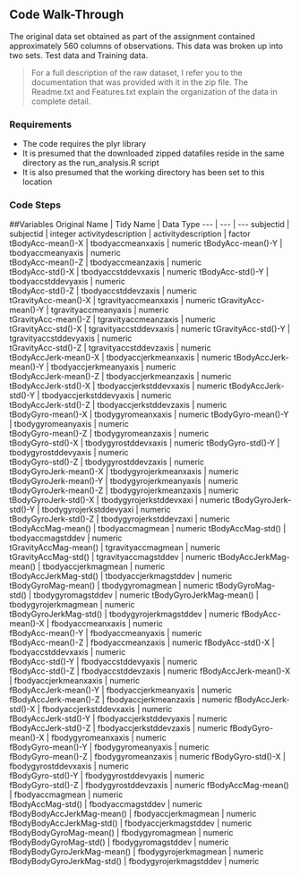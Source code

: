 ## Code Walk-Through
  The original data set obtained as part of the assignment contained approximately 560 columns of observations.  This data was broken up into two
  sets.  Test data and Training data.  
  >For a full description of the raw dataset, I refer you to the documentation that was provided with it in the
  zip file.  The Readme.txt and Features.txt explain the organization of the data in complete detail.
### Requirements
* The code requires the plyr library
* It is presumed that the downloaded zipped datafiles reside in the same directory as the run_analysis.R script
* It is also presumed that the working directory has been set to this location

### Code Steps


##Variables
Original Name | Tidy Name | Data Type
--- | --- | ---
subjectid                   | subjectid | integer
activitydescription         | activitydescription | factor
tBodyAcc-mean()-X           | tbodyaccmeanxaxis       | numeric
tBodyAcc-mean()-Y           | tbodyaccmeanyaxis | numeric           
tBodyAcc-mean()-Z           | tbodyaccmeanzaxis | numeric            
tBodyAcc-std()-X            | tbodyaccstddevxaxis     | numeric 
tBodyAcc-std()-Y            | tbodyaccstddevyaxis | numeric            
tBodyAcc-std()-Z            | tbodyaccstddevzaxis | numeric        
tGravityAcc-mean()-X        | tgravityaccmeanxaxis    | numeric
tGravityAcc-mean()-Y        | tgravityaccmeanyaxis | numeric       
tGravityAcc-mean()-Z        | tgravityaccmeanzaxis | numeric        
tGravityAcc-std()-X         | tgravityaccstddevxaxis  | numeric
tGravityAcc-std()-Y         | tgravityaccstddevyaxis | numeric       
tGravityAcc-std()-Z         | tgravityaccstddevzaxis | numeric     
tBodyAccJerk-mean()-X       | tbodyaccjerkmeanxaxis   | numeric 
tBodyAccJerk-mean()-Y       | tbodyaccjerkmeanyaxis | numeric       
tBodyAccJerk-mean()-Z       | tbodyaccjerkmeanzaxis | numeric        
tBodyAccJerk-std()-X        | tbodyaccjerkstddevxaxis | numeric
tBodyAccJerk-std()-Y        | tbodyaccjerkstddevyaxis | numeric       
tBodyAccJerk-std()-Z        | tbodyaccjerkstddevzaxis | numeric         
tBodyGyro-mean()-X          | tbodygyromeanxaxis      | numeric
tBodyGyro-mean()-Y          | tbodygyromeanyaxis | numeric       
tBodyGyro-mean()-Z          | tbodygyromeanzaxis | numeric        
tBodyGyro-std()-X           | tbodygyrostddevxaxis    | numeric
tBodyGyro-std()-Y           | tbodygyrostddevyaxis | numeric       
tBodyGyro-std()-Z           | tbodygyrostddevzaxis | numeric  
tBodyGyroJerk-mean()-X      | tbodygyrojerkmeanxaxis  | numeric 
tBodyGyroJerk-mean()-Y      | tbodygyrojerkmeanyaxis | numeric      
tBodyGyroJerk-mean()-Z      | tbodygyrojerkmeanzaxis | numeric       
tBodyGyroJerk-std()-X       | tbodygyrojerkstddevxaxi | numeric
tBodyGyroJerk-std()-Y       | tbodygyrojerkstddevyaxi | numeric      
tBodyGyroJerk-std()-Z       | tbodygyrojerkstddevzaxi | numeric         
tBodyAccMag-mean()          | tbodyaccmagmean         | numeric
tBodyAccMag-std()           | tbodyaccmagstddev | numeric  
tGravityAccMag-mean()       | tgravityaccmagmean | numeric       
tGravityAccMag-std()        | tgravityaccmagstddev    | numeric
tBodyAccJerkMag-mean()      | tbodyaccjerkmagmean | numeric       
tBodyAccJerkMag-std()       | tbodyaccjerkmagstddev | numeric        
tBodyGyroMag-mean()         | tbodygyromagmean        | numeric
tBodyGyroMag-std()          | tbodygyromagstddev | numeric 
tBodyGyroJerkMag-mean()     | tbodygyrojerkmagmean | numeric      
tBodyGyroJerkMag-std()      | tbodygyrojerkmagstddev  | numeric
fBodyAcc-mean()-X           | fbodyaccmeanxaxis | numeric     
fBodyAcc-mean()-Y           | fbodyaccmeanyaxis | numeric     
fBodyAcc-mean()-Z           | fbodyaccmeanzaxis       | numeric
fBodyAcc-std()-X            | fbodyaccstddevxaxis | numeric     
fBodyAcc-std()-Y            | fbodyaccstddevyaxis | numeric     
fBodyAcc-std()-Z            | fbodyaccstddevzaxis     | numeric
fBodyAccJerk-mean()-X       | fbodyaccjerkmeanxaxis | numeric     
fBodyAccJerk-mean()-Y       | fbodyaccjerkmeanyaxis | numeric     
fBodyAccJerk-mean()-Z       | fbodyaccjerkmeanzaxis   | numeric
fBodyAccJerk-std()-X        | fbodyaccjerkstddevxaxis | numeric     
fBodyAccJerk-std()-Y        | fbodyaccjerkstddevyaxis | numeric     
fBodyAccJerk-std()-Z        | fbodyaccjerkstddevzaxis | numeric
fBodyGyro-mean()-X          | fbodygyromeanxaxis | numeric     
fBodyGyro-mean()-Y          | fbodygyromeanyaxis  | numeric     
fBodyGyro-mean()-Z          | fbodygyromeanzaxis      | numeric
fBodyGyro-std()-X           | fbodygyrostddevxaxis | numeric     
fBodyGyro-std()-Y           | fbodygyrostddevyaxis | numeric     
fBodyGyro-std()-Z           | fbodygyrostddevzaxis    | numeric
fBodyAccMag-mean()          | fbodyaccmagmean | numeric      
fBodyAccMag-std()           | fbodyaccmagstddev | numeric
fBodyBodyAccJerkMag-mean()  | fbodyaccjerkmagmean     | numeric 
fBodyBodyAccJerkMag-std()   | fbodyaccjerkmagstddev | numeric    
fBodyBodyGyroMag-mean()     | fbodygyromagmean | numeric   
fBodyBodyGyroMag-std()      | fbodygyromagstddev      | numeric
fBodyBodyGyroJerkMag-mean() | fbodygyrojerkmagmean | numeric
fBodyBodyGyroJerkMag-std()  | fbodygyrojerkmagstddev  | numeric 
 



































































